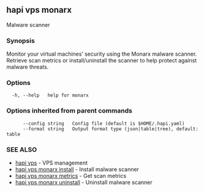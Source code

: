 ## hapi vps monarx

Malware scanner

### Synopsis

Monitor your virtual machines’ security using the Monarx malware scanner. Retrieve scan metrics or install/uninstall the scanner to help protect against malware threats.

### Options

```
  -h, --help   help for monarx
```

### Options inherited from parent commands

```
      --config string   Config file (default is $HOME/.hapi.yaml)
      --format string   Output format type (json|table|tree), default: table
```

### SEE ALSO

* [hapi vps](hapi_vps.md)	 - VPS management
* [hapi vps monarx install](hapi_vps_monarx_install.md)	 - Install malware scanner
* [hapi vps monarx metrics](hapi_vps_monarx_metrics.md)	 - Get scan metrics
* [hapi vps monarx uninstall](hapi_vps_monarx_uninstall.md)	 - Uninstall malware scanner

